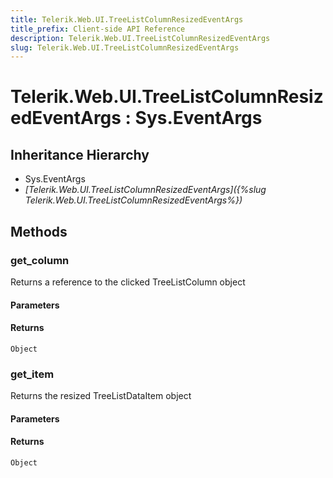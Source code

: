 ```yaml
---
title: Telerik.Web.UI.TreeListColumnResizedEventArgs
title_prefix: Client-side API Reference
description: Telerik.Web.UI.TreeListColumnResizedEventArgs
slug: Telerik.Web.UI.TreeListColumnResizedEventArgs
---
```


# Telerik.Web.UI.TreeListColumnResizedEventArgs : Sys.EventArgs

## Inheritance Hierarchy

* Sys.EventArgs
* *[Telerik.Web.UI.TreeListColumnResizedEventArgs]({%slug Telerik.Web.UI.TreeListColumnResizedEventArgs%})*


## Methods

### get_column

Returns a reference to the clicked TreeListColumn object

#### Parameters

#### Returns

`Object`

### get_item

Returns the resized TreeListDataItem object 

#### Parameters

#### Returns

`Object`

